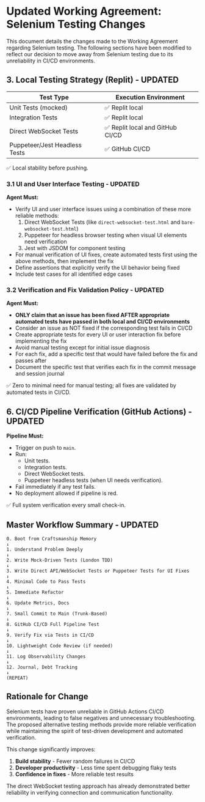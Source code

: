 # Updated Working Agreement: Selenium Testing Changes

This document details the changes made to the Working Agreement regarding Selenium testing. The following sections have been modified to reflect our decision to move away from Selenium testing due to its unreliability in CI/CD environments.

## 3. Local Testing Strategy (Replit) - UPDATED

| Test Type | Execution Environment |
|-----------|------------------------|
| Unit Tests (mocked) | ✅ Replit local |
| Integration Tests | ✅ Replit local |
| Direct WebSocket Tests | ✅ Replit local and GitHub CI/CD |
| Puppeteer/Jest Headless Tests | ✅ GitHub CI/CD |

✅ Local stability before pushing.

### 3.1 UI and User Interface Testing - UPDATED

**Agent Must:**
- Verify UI and user interface issues using a combination of these more reliable methods:
  1. Direct WebSocket Tests (like `direct-websocket-test.html` and `bare-websocket-test.html`) 
  2. Puppeteer for headless browser testing when visual UI elements need verification
  3. Jest with JSDOM for component testing
- For manual verification of UI fixes, create automated tests first using the above methods, then implement the fix
- Define assertions that explicitly verify the UI behavior being fixed
- Include test cases for all identified edge cases

### 3.2 Verification and Fix Validation Policy - UPDATED

**Agent Must:**
- **ONLY claim that an issue has been fixed AFTER appropriate automated tests have passed in both local and CI/CD environments**
- Consider an issue as NOT fixed if the corresponding test fails in CI/CD
- Create appropriate tests for every UI or user interaction fix before implementing the fix
- Avoid manual testing except for initial issue diagnosis
- For each fix, add a specific test that would have failed before the fix and passes after
- Document the specific test that verifies each fix in the commit message and session journal

✅ Zero to minimal need for manual testing; all fixes are validated by automated tests in CI/CD.

## 6. CI/CD Pipeline Verification (GitHub Actions) - UPDATED

**Pipeline Must:**
- Trigger on push to `main`.
- Run:
  - Unit tests.
  - Integration tests.
  - Direct WebSocket tests.
  - Puppeteer headless tests (when UI needs verification).
- Fail immediately if any test fails.
- No deployment allowed if pipeline is red.

✅ Full system verification every small check-in.

## Master Workflow Summary - UPDATED

```
0. Boot from Craftsmanship Memory
↓
1. Understand Problem Deeply
↓
2. Write Mock-Driven Tests (London TDD)
↓
3. Write Direct API/WebSocket Tests or Puppeteer Tests for UI Fixes
↓
4. Minimal Code to Pass Tests
↓
5. Immediate Refactor
↓
6. Update Metrics, Docs
↓
7. Small Commit to Main (Trunk-Based)
↓
8. GitHub CI/CD Full Pipeline Test
↓
9. Verify Fix via Tests in CI/CD
↓
10. Lightweight Code Review (if needed)
↓
11. Log Observability Changes
↓
12. Journal, Debt Tracking
↓
(REPEAT)
```

## Rationale for Change

Selenium tests have proven unreliable in GitHub Actions CI/CD environments, leading to false negatives and unnecessary troubleshooting. The proposed alternative testing methods provide more reliable verification while maintaining the spirit of test-driven development and automated verification.

This change significantly improves:

1. **Build stability** - Fewer random failures in CI/CD
2. **Developer productivity** - Less time spent debugging flaky tests
3. **Confidence in fixes** - More reliable test results

The direct WebSocket testing approach has already demonstrated better reliability in verifying connection and communication functionality.
